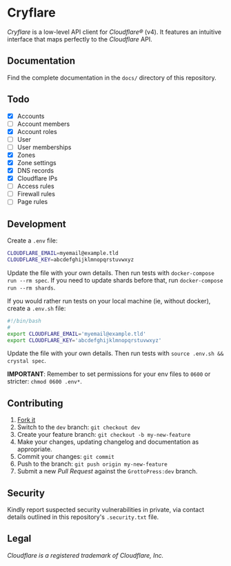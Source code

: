 # Cryflare

*Cryflare* is a low-level API client for *Cloudflare&reg;* (v4). It features an intuitive interface that maps perfectly to the *Cloudflare* API.

## Documentation

Find the complete documentation in the `docs/` directory of this repository.

## Todo

- [x] Accounts
- [ ] Account members
- [x] Account roles
- [ ] User
- [ ] User memberships
- [x] Zones
- [x] Zone settings
- [x] DNS records
- [x] Cloudflare IPs
- [ ] Access rules
- [ ] Firewall rules
- [ ] Page rules

## Development

Create a `.env` file:

```bash
CLOUDFLARE_EMAIL=myemail@example.tld
CLOUDFLARE_KEY=abcdefghijklmnopqrstuvwxyz
```

Update the file with your own details. Then run tests with `docker-compose run --rm spec`. If you need to update shards before that, run `docker-compose run --rm shards`.

If you would rather run tests on your local machine (ie, without docker), create a `.env.sh` file:

```bash
#!/bin/bash
#
export CLOUDFLARE_EMAIL='myemail@example.tld'
export CLOUDFLARE_KEY='abcdefghijklmnopqrstuvwxyz'
```

Update the file with your own details. Then run tests with `source .env.sh && crystal spec`.

**IMPORTANT**: Remember to set permissions for your env files to `0600` or stricter: `chmod 0600 .env*`.

## Contributing

1. [Fork it](https://github.com/GrottoPress/cryflare/fork)
1. Switch to the `dev` branch: `git checkout dev`
1. Create your feature branch: `git checkout -b my-new-feature`
1. Make your changes, updating changelog and documentation as appropriate.
1. Commit your changes: `git commit`
1. Push to the branch: `git push origin my-new-feature`
1. Submit a new *Pull Request* against the `GrottoPress:dev` branch.

## Security

Kindly report suspected security vulnerabilities in private, via contact details outlined in this repository's `.security.txt` file.

## Legal

*Cloudflare is a registered trademark of Cloudflare, Inc.*
